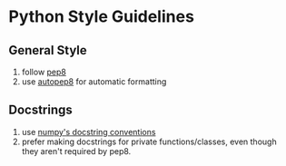 # Python Style Guidelines
## General Style
1. follow [pep8](https://www.python.org/dev/peps/pep-0008/)
2. use [autopep8](https://pypi.org/project/autopep8/) for automatic formatting

## Docstrings
1. use [numpy's docstring conventions](https://numpydoc.readthedocs.io/en/latest/format.html)
2. prefer making docstrings for private functions/classes, even though they aren't required by pep8. 